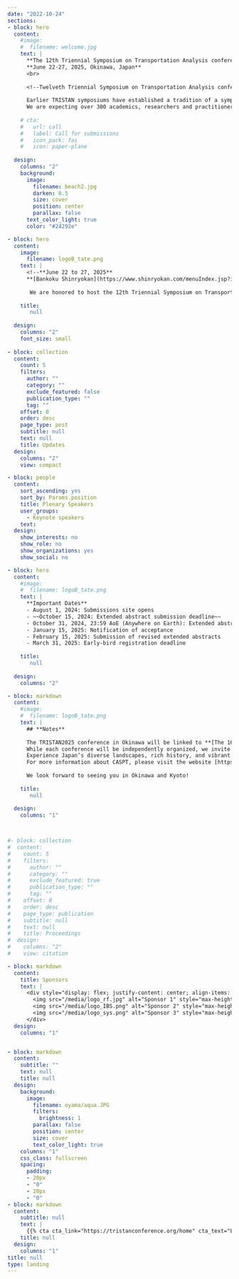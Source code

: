 ```yaml
---
date: "2022-10-24"
sections:
- block: hero
  content:
    #image:
    #  filename: welcome.jpg
    text: |
      **The 12th Triennial Symposium on Transportation Analysis conference**  
      **June 22-27, 2025, Okinawa, Japan**  
      <br>
      
      <!--Twelveth Triennial Symposium on Transportation Analysis conference (TRISTAN XII) will take place from June 22 to 27, 2025, at the Bankoku Shinryokan in Okinawa, Japan (in-person only).
      
      Earlier TRISTAN symposiums have established a tradition of a symposium of high scientific quality, with lots of interaction during and outside the technical sessions, a good sense of community, and enriching and enjoyable social tours.
      We are expecting over 300 academics, researchers and practitioners from around the world to convene to discuss mathematical models, methodologies and computational results, and to exchange ideas on advanced applications and technologies in transportation.-->
    
    # cta:
    #   url: call
    #   label: Call for submissions
    #   icon_pack: fas
    #   icon: paper-plane
      
  design:
    columns: "2"
    background:
      image: 
        filename: beach2.jpg
        darken: 0.5
        size: cover
        position: center
        parallax: false
      text_color_light: true
      color: "#24292e"

- block: hero
  content:
    image:
      filename: logoB_tate.png
    text: |
      <!--**June 22 to 27, 2025**  
      **[Bankoku Shinryokan](https://www.shinryokan.com/menuIndex.jsp?id=21545&menuid=6407&funcid=28) in Okinawa, Japan**-->       
      
       We are honored to host the 12th Triennial Symposium on Transportation Analysis conference (TRISTAN XII), from **June 22 to 27, 2025**, at the [Bankoku Shinryokan](/venue) in **Okinawa, Japan**. The aim of TRISTAN is to provide a platform to exchange and discuss ideas and foster international cooperation. We are expecting researchers and practitioners from around the world to discuss innovative models, methodologies and applications in Transportation Science.
    
    title:
       null
  
  design:
    columns: "2"
    font_size: small
      
- block: collection
  content:
    count: 5
    filters:
      author: ""
      category: ""
      exclude_featured: false
      publication_type: ""
      tag: ""
    offset: 0
    order: desc
    page_type: post
    subtitle: null
    text: null
    title: Updates
  design:
    columns: "2"
    view: compact

- block: people
  content:
    sort_ascending: yes
    sort_by: Params.position
    title: Plenary Speakers
    user_groups:
      - Keynote speakers
    text: 
  design:
    show_interests: no
    show_role: no
    show_organizations: yes
    show_social: no

- block: hero
  content:
    #image:
    #  filename: logoB_tate.png
    text: |
      **Important Dates**
      - August 1, 2024: Submissions site opens
      - ~~October 15, 2024: Extended abstract submission deadline~~
      - October 31, 2024, 23:59 AoE (Anywhere on Earth): Extended abstract submission deadline
      - January 15, 2025: Notification of acceptance
      - February 15, 2025: Submission of revised extended abstracts
      - March 31, 2025: Early-bird registration deadline
    
    title:
       null
  
  design:
    columns: "2"

- block: markdown
  content:
    #image:
    #  filename: logoB_tate.png
    text: |
      ## **Notes**
      
      The TRISTAN2025 conference in Okinawa will be linked to **[The 16th International Conference on Advanced Systems in Public Transport (CASPT2025)](https://caspt.org), held on July 1-4 2025 in Kyoto, Japan.** 
      While each conference will be independently organized, we invite participants to consider attending both events to explore cutting-edge transportation research while enjoying the journey from the beautiful islands of Okinawa to the historic and cultural city of Kyoto.
      Experience Japan’s diverse landscapes, rich history, and vibrant culture.
      For more information about CASPT, please visit the website [https://caspt.org](https://caspt.org).
      
      We look forward to seeing you in Okinawa and Kyoto!
    
    title:
       null
  
  design:
    columns: "1"



#- block: collection
#  content:
#    count: 5
#    filters:
#      author: ""
#      category: ""
#      exclude_featured: true
#      publication_type: ""
#      tag: ""
#    offset: 0
#    order: desc
#    page_type: publication
#    subtitle: null
#    text: null
#    title: Proceedings
#  design:
#    columns: "2"
#    view: citation

- block: markdown
  content:
    title: Sponsors
    text: |
      <div style="display: flex; justify-content: center; align-items: center; gap: 2rem; flex-wrap: wrap;">
        <img src="/media/logo_rf.jpg" alt="Sponsor 1" style="max-height: 80px;">
        <img src="/media/logo_IBS.png" alt="Sponsor 2" style="max-height: 80px;">
        <img src="/media/logo_sys.png" alt="Sponsor 3" style="max-height: 80px;">
      </div>
  design:
    columns: "1"


- block: markdown
  content:
    subtitle: ""
    text: null
    title: null
  design:
    background:
      image:
        filename: oyama/aqua.JPG
        filters:
          brightness: 1
        parallax: false
        position: center
        size: cover
        text_color_light: true
    columns: "1"
    css_class: fullscreen
    spacing:
      padding:
      - 20px
      - "0"
      - 20px
      - "0"
- block: markdown
  content:
    subtitle: null
    text: |
      {{% cta cta_link="https://tristanconference.org/home" cta_text="Link to TRISTAN general webpage" %}}
    title: null
  design:
    columns: "1"
title: null
type: landing
---
```

